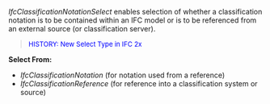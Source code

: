 ﻿_IfcClassificationNotationSelect_ enables selection of whether a classification notation is to be contained within an IFC model or is to be referenced from an external source (or classification server).

> <font size="-1" color="#0000FF">HISTORY: New Select Type in IFC
		2x </font>

**Select From:**

* _IfcClassificationNotation_ (for notation used from a reference) 
* _IfcClassificationReference_ (for reference into a classification system or source)